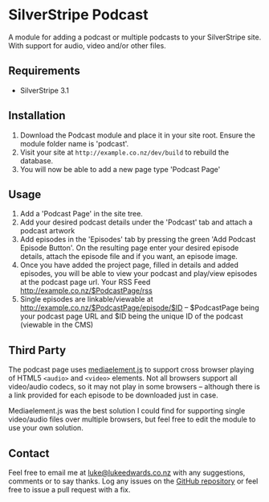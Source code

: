 # SilverStripe Podcast

A module for adding a podcast or multiple podcasts to your SilverStripe site. With support for audio, video and/or other files.

## Requirements

* SilverStripe 3.1

## Installation

1. Download the Podcast module and place it in your site root. Ensure the module folder name is 'podcast'.
2. Visit your site at `http://example.co.nz/dev/build` to rebuild the database.
3. You will now be able to add a new page type 'Podcast Page'

## Usage

1. Add a 'Podcast Page' in the site tree.
2. Add your desired podcast details under the 'Podcast' tab and attach a podcast artwork
3. Add episodes in the 'Episodes' tab by pressing the green 'Add Podcast Episode Button'. On the resulting page enter your desired episode details, attach the episode file and if you want, an episode image.
4. Once you have added the project page, filled in details and added episodes, you will be able to view your podcast and play/view episodes at the podcast page url. Your RSS Feed http://example.co.nz/$PodcastPage/rss
5. Single episodes are linkable/viewable at http://example.co.nz/$PodcastPage/episode/$ID – $PodcastPage being your podcast page URL and $ID being the unique ID of the podcast (viewable in the CMS)

## Third Party

The podcast page uses [mediaelement.js](http://mediaelementjs.com/) to support cross browser playing of HTML5 `<audio>` and `<video>` elements. Not all browsers support all video/audio codecs, so it may not play in some browsers – although there is a link provided for each episode to be downloaded just in case.

Mediaelement.js was the best solution I could find for supporting single video/audio files over multiple browsers, but feel free to edit the module to use your own solution.

## Contact
Feel free to email me at <luke@lukeedwards.co.nz> with any suggestions, comments or to say thanks. Log any issues on the [GitHub repository](https://github.com/lukereative/silverstripe-podcast) or feel free to issue a pull request with a fix.